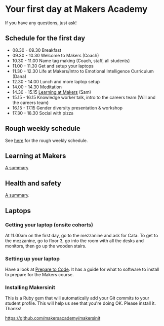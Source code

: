# Your first day at Makers Academy

If you have any questions, just ask!

## Schedule for the first day

* 08.30 - 09.30 Breakfast
* 09.30 - 10.30 Welcome to Makers (Coach)
* 10.30 - 11.00 Name tag making (Coach, staff, all students)
* 11.00 - 11.30 Get and setup your laptops
* 11.30 - 12.30 Life at Makers/Intro to Emotional Intelligence Curriculum (Dana)
* 12.30 - 14.00 Lunch and more laptop setup
* 14.00 - 14.30 Meditation
* 14.30 - 15.15 [Learning at Makers](https://github.com/makersacademy/course/blob/master/pills/learning_at_makers.md) (Sam)
* 15.15 - 16.15 Knowledge worker talk, intro to the careers team (Will and the careers team)
* 16.15 - 17.15 Gender diversity presentation & workshop
* 17.30 - 18.30 Social with pizza

## Rough weekly schedule

See [here](./example_schedule.md) for the rough weekly schedule.

## Learning at Makers

[A summary](https://github.com/makersacademy/course/blob/master/pills/learning_at_makers.md).

## Health and safety

[A summary](https://github.com/makersacademy/course/blob/master/pills/health_and_safety.md).

## Laptops

### Getting your laptop (onsite cohorts)

At 11.00am on the first day, go to the mezzanine and ask for Cata.  To get to the mezzanine, go to floor 3, go into the room with all the desks and monitors, then go up the wooden stairs.

### Setting up your laptop

Have a look at [Prepare to Code](http://www.preparetocode.io/).  It has a guide for what to software to install to prepare for the Makers course.

### Installing Makersinit

This is a Ruby gem that will automatically add your Git commits to your student profile.  This will help us see that you're doing OK.  Please install it.  Thanks!

https://github.com/makersacademy/makersinit

